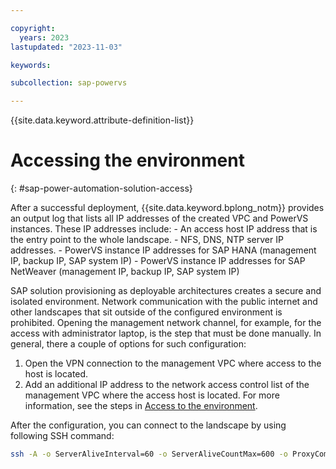```yaml
---

copyright:
  years: 2023
lastupdated: "2023-11-03"

keywords:

subcollection: sap-powervs

---
```


{{site.data.keyword.attribute-definition-list}}

# Accessing the environment
{: #sap-power-automation-solution-access}

After a successful deployment, {{site.data.keyword.bplong_notm}} provides an output log that lists all IP addresses of the created VPC and PowerVS instances. These IP addresses include:
    - An access host IP address that is the entry point to the whole landscape.
    - NFS, DNS, NTP server IP addresses.
    - PowerVS instance IP addresses for SAP HANA (management IP, backup IP, SAP system IP)
    - PowerVS instance IP addresses for SAP NetWeaver (management IP, backup IP, SAP system IP)

SAP solution provisioning as deployable architectures creates a secure and isolated environment. Network communication with the public internet and other landscapes that sit outside of the configured environment is prohibited. Opening the management network channel, for example, for the access with administrator laptop, is the step that must be done manually. In general, there a couple of options for such configuration:

1. Open the VPN connection to the management VPC where access to the host is located.
2. Add an additional IP address to the network access control list of the management VPC where the access host is located. For more information, see the steps in [Access to the environment](/docs/powervs-vpc?topic=powervs-vpc-powervs-automation-solution-access).

After the configuration, you can connect to the landscape by using following SSH command:

```sh
ssh -A -o ServerAliveInterval=60 -o ServerAliveCountMax=600 -o ProxyCommand=\"ssh -W %h:%p root@\<access_host_or_ip\>\" root@\<powervs_instance_ip\>
```


